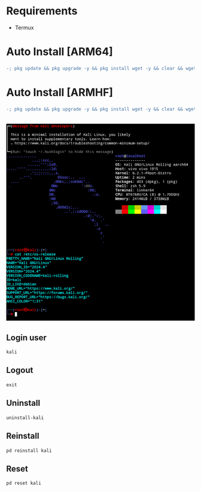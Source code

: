 # Requirements
- Termux

# Auto Install [ARM64]
```diff
-; pkg update && pkg upgrade -y && pkg install wget -y && clear && wget -qO- https://raw.githubusercontent.com/xiv3r/proot-distro-kali/refs/heads/main/arm64 | bash && kali
```
# Auto Install [ARMHF]
```diff
-; pkg update && pkg upgrade -y && pkg install wget -y && clear && wget -qO- https://raw.githubusercontent.com/xiv3r/proot-distro-kali/refs/heads/main/armhf | bash && kali
```
<br>

<img src="https://github.com/xiv3r/proot-distro-kali/blob/main/kali.png">

## Login user
```
kali
```
## Logout
```
exit
```
## Uninstall
```
uninstall-kali
```
## Reinstall
```
pd reinstall kali
```
## Reset
```
pd reset kali
```

